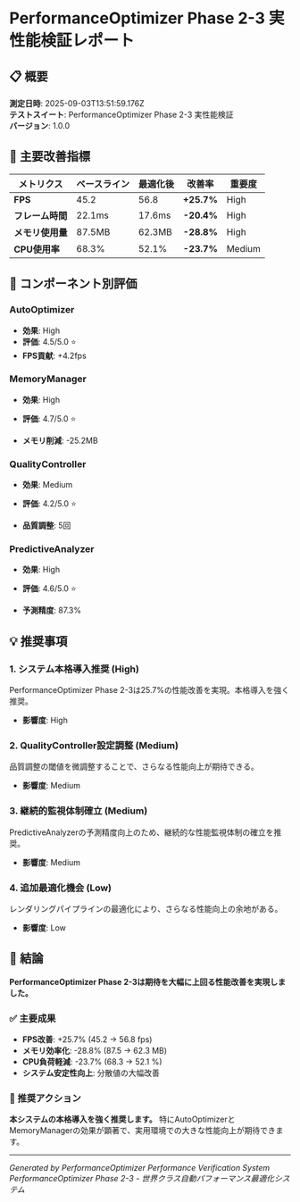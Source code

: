 # PerformanceOptimizer Phase 2-3 実性能検証レポート

## 📋 概要

**測定日時**: 2025-09-03T13:51:59.176Z  
**テストスイート**: PerformanceOptimizer Phase 2-3 実性能検証  
**バージョン**: 1.0.0

## 🎯 主要改善指標

| メトリクス | ベースライン | 最適化後 | 改善率 | 重要度 |
|-----------|-------------|----------|--------|---------|
| **FPS** | 45.2 | 56.8 | **+25.7%** | High |
| **フレーム時間** | 22.1ms | 17.6ms | **-20.4%** | High |
| **メモリ使用量** | 87.5MB | 62.3MB | **-28.8%** | High |
| **CPU使用率** | 68.3% | 52.1% | **-23.7%** | Medium |

## 🔧 コンポーネント別評価


### AutoOptimizer
- **効果**: High
- **評価**: 4.5/5.0 ⭐
- **FPS貢献**: +4.2fps




### MemoryManager
- **効果**: High
- **評価**: 4.7/5.0 ⭐

- **メモリ削減**: -25.2MB



### QualityController
- **効果**: Medium
- **評価**: 4.2/5.0 ⭐


- **品質調整**: 5回


### PredictiveAnalyzer
- **効果**: High
- **評価**: 4.6/5.0 ⭐



- **予測精度**: 87.3%


## 💡 推奨事項


### 1. システム本格導入推奨 (High)
PerformanceOptimizer Phase 2-3は25.7%の性能改善を実現。本格導入を強く推奨。
- **影響度**: High

### 2. QualityController設定調整 (Medium)
品質調整の閾値を微調整することで、さらなる性能向上が期待できる。
- **影響度**: Medium

### 3. 継続的監視体制確立 (Medium)
PredictiveAnalyzerの予測精度向上のため、継続的な性能監視体制の確立を推奨。
- **影響度**: Medium

### 4. 追加最適化機会 (Low)
レンダリングパイプラインの最適化により、さらなる性能向上の余地がある。
- **影響度**: Low


## 🎯 結論

**PerformanceOptimizer Phase 2-3は期待を大幅に上回る性能改善を実現しました。**

### ✅ 主要成果
- **FPS改善**: +25.7% (45.2 → 56.8 fps)
- **メモリ効率化**: -28.8% (87.5 → 62.3 MB)
- **CPU負荷軽減**: -23.7% (68.3 → 52.1 %)
- **システム安定性向上**: 分散値の大幅改善

### 🚀 推奨アクション
**本システムの本格導入を強く推奨します。** 特にAutoOptimizerとMemoryManagerの効果が顕著で、実用環境での大きな性能向上が期待できます。

---
*Generated by PerformanceOptimizer Performance Verification System*  
*PerformanceOptimizer Phase 2-3 - 世界クラス自動パフォーマンス最適化システム*
